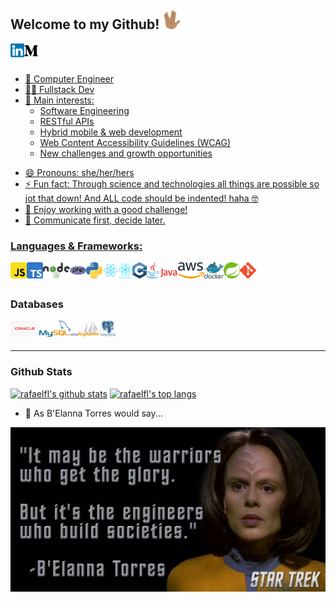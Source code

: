 

## Welcome to my Github! <img src="https://github.com/danielaczarref/danielaczarref/blob/main/img/pngwing.com.png" width="30px">

<a href="https://www.linkedin.com/in/danielaczarref" target="_blank"><img align="left" alt="Daniela Carvalho | LinkedIn" width="22px" src="https://github.com/danielaczarref/danielaczarref/blob/main/img/linkedin.png" />
<a href="https://medium.com/@daniela.czarref" target="_blank"><img align="left" alt="Rafael Fernandes Lopes | Medium" width="22px" src="https://github.com/danielaczarref/danielaczarref/blob/main/img/medium2.png" />

<br />
<br />
  
- 💼 Computer Engineer
- ✍🏻 Fullstack Dev
- 🌱 Main interests:
  - Software Engineering
  - RESTful APIs
  - Hybrid mobile & web development
  - Web Content Accessibility Guidelines (WCAG)
  - New challenges and growth opportunities
  
<!-- - 👯 I’m looking to collaborate on ... -->
<!-- - 🤔 I’m looking for help with ... -->
<!-- - 💬 Ask me about ... -->
<!-- - ✍🏻 <samp>Core Member of IEEE Bombay Section Technical and Professional Committee  -->
- 😄 Pronouns: she/her/hers
- ⚡ Fun fact: Through science and technologies all things are possible so jot that down! And ALL code should be indented! haha 🤓
- 🤔 Enjoy working with a good challenge!
- 💬 Communicate first, decide later.


### Languages & Frameworks:

<div>
  <a href="https://www.w3schools.com/js/" target="_blank"><img align="left" alt="Javascript" height="26px" src="https://github.com/danielaczarref/danielaczarref/blob/main/img/javascript.webp" /></a>
  <a href="https://www.typescriptlang.org/" target="_blank"><img align="left" alt="TypeScript" height="26px" src="https://github.com/danielaczarref/danielaczarref/blob/main/img/typescript-logo.png" /></a>
  <a href="https://nodejs.org/" target="_blank"><img align="left" alt="Node.JS" height="26px" src="https://github.com/danielaczarref/danielaczarref/blob/main/img/node.png" /></a>
  <a href="https://www.php.net/" target="_blank"><img align="left" alt="PHP" height="26px" src="https://github.com/danielaczarref/danielaczarref/blob/main/img/php-logo.png" /></a>
  <a href="https://www.python.org" target="_blank"> <img align="left" alt="Python" height="26px" src="https://github.com/danielaczarref/danielaczarref/blob/main/img/python.png"/> </a>
  <a href="https://reactjs.org/" target="_blank"><img align="left" alt="React.JS" height="26px" src="https://github.com/danielaczarref/danielaczarref/blob/main/img/react.png" /></a>
  <a href="https://reactnative.dev/" target="_blank"><img align="left" alt="React Native" height="26px" src="https://github.com/danielaczarref/danielaczarref/blob/main/img/react-native.png" /></a>
  <a href="https://www.w3schools.com/cpp/" target="_blank"> <img align="left" alt="C++" height="26px" src="https://github.com/danielaczarref/danielaczarref/blob/main/img/c++.png"/> </a>
  <a href="https://www.java.com/" target="_blank"> <img align="left" alt="Java" height="26px" src="https://github.com/danielaczarref/danielaczarref/blob/main/img/java.png"/> </a>
  <a href="https://aws.amazon.com/?nc2=h_lg" target="_blank"> <img align="left" alt="AWS" height="26px" src="https://github.com/danielaczarref/danielaczarref/blob/main/img/aws.png"/> </a>
  <a href="https://www.docker.com/" target="_blank"> <img align="left" alt="Docker" height="26px" src="https://github.com/danielaczarref/danielaczarref/blob/main/img/docker.svg"/> </a>
  <a href="https://spring.io/" target="_blank"> <img align="left" alt="Spring" height="26px" src="https://github.com/danielaczarref/danielaczarref/blob/main/img/spring.png"/> </a>
  <a href="https://git-scm.com/" target="_blank"> <img align="left" alt="Git" height="26px" src="https://github.com/danielaczarref/danielaczarref/blob/main/img/git.png"/> </a>
<br />
<br />

### Databases
<div>
  <a href="https://www.oracle.com/database/" target="_blank"><img align="left" alt="Oracle DB" height="26px" src="https://github.com/danielaczarref/danielaczarref/blob/main/img/oracle-logo.png" /></a>
  <a href="https://www.mysql.com/" target="_blank"><img align="left" alt="MySQL" height="26px" src="https://github.com/danielaczarref/danielaczarref/blob/main/img/my-sql-logo.png" /></a>
  <a href="https://www.phpmyadmin.net/" target="_blank"><img align="left" alt="PhpMyAdmin" height="26px" src="https://github.com/danielaczarref/danielaczarref/blob/main/img/PhpMyAdmin-logo.png" /></a>
  <a href="https://www.postgresql.org/" target="_blank"><img align="left" alt="PostgreSQL" height="26px" src="https://github.com/danielaczarref/danielaczarref/blob/main/img/postgresql-logo.png" /></a>
  
<br />
<br />

---
### Github Stats

[![rafaelfl's github stats](https://github-readme-stats.vercel.app/api?username=danielaczarref&include_all_commits=true&count_private=true&show_icons=true&theme=algolia)](https://github.com/anuraghazra/github-readme-stats)
[![rafaelfl's top langs](https://github-readme-stats-eight-theta.vercel.app/api/top-langs/?username=danielaczarref&layout=compact&langs_count=8&theme=algolia)](https://github.com/anuraghazra/github-readme-stats)

- 💬 As B'Elanna Torres would say...


<img align="middle" alt="HTML5" src="https://github.com/danielaczarref/danielaczarref/blob/main/img/e3b602bef79251b9244b3ee1d3adcbfc.jpg" /></a>
